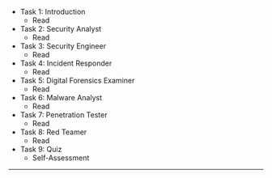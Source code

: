 
- Task 1: Introduction
	- Read 
- Task 2: Security Analyst
	- Read 
- Task 3: Security Engineer
	- Read 
- Task 4: Incident Responder
	- Read 
- Task 5: Digital Forensics Examiner
	- Read 
- Task 6: Malware Analyst
	- Read 
- Task 7: Penetration Tester
	- Read 
- Task 8: Red Teamer
	- Read 
- Task 9: Quiz
	- Self-Assessment 
___
